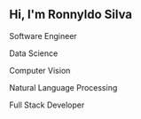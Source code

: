 ## Hi, I'm Ronnyldo Silva

<p>Software Engineer</p>
<p>Data Science</p>
<p>Computer Vision</p>
<p>Natural Language Processing</p>
<p>Full Stack Developer</p>
